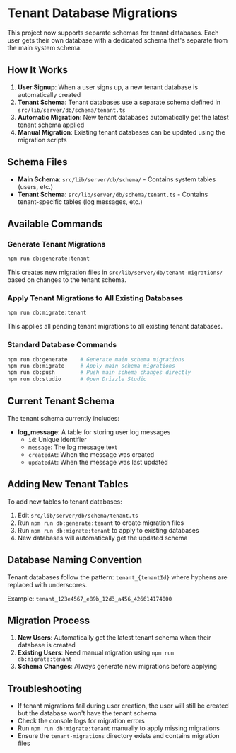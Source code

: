 # Tenant Database Migrations

This project now supports separate schemas for tenant databases. Each user gets their own database with a dedicated schema that's separate from the main system schema.

## How It Works

1. **User Signup**: When a user signs up, a new tenant database is automatically created
2. **Tenant Schema**: Tenant databases use a separate schema defined in `src/lib/server/db/schema/tenant.ts`
3. **Automatic Migration**: New tenant databases automatically get the latest tenant schema applied
4. **Manual Migration**: Existing tenant databases can be updated using the migration scripts

## Schema Files

- **Main Schema**: `src/lib/server/db/schema/` - Contains system tables (users, etc.)
- **Tenant Schema**: `src/lib/server/db/schema/tenant.ts` - Contains tenant-specific tables (log messages, etc.)

## Available Commands

### Generate Tenant Migrations
```bash
npm run db:generate:tenant
```
This creates new migration files in `src/lib/server/db/tenant-migrations/` based on changes to the tenant schema.

### Apply Tenant Migrations to All Existing Databases
```bash
npm run db:migrate:tenant
```
This applies all pending tenant migrations to all existing tenant databases.



### Standard Database Commands
```bash
npm run db:generate    # Generate main schema migrations
npm run db:migrate     # Apply main schema migrations
npm run db:push        # Push main schema changes directly
npm run db:studio      # Open Drizzle Studio
```

## Current Tenant Schema

The tenant schema currently includes:

- **log_message**: A table for storing user log messages
  - `id`: Unique identifier
  - `message`: The log message text
  - `createdAt`: When the message was created
  - `updatedAt`: When the message was last updated

## Adding New Tenant Tables

To add new tables to tenant databases:

1. Edit `src/lib/server/db/schema/tenant.ts`
2. Run `npm run db:generate:tenant` to create migration files
3. Run `npm run db:migrate:tenant` to apply to existing databases
4. New databases will automatically get the updated schema

## Database Naming Convention

Tenant databases follow the pattern: `tenant_{tenantId}` where hyphens are replaced with underscores.

Example: `tenant_123e4567_e89b_12d3_a456_426614174000`

## Migration Process

1. **New Users**: Automatically get the latest tenant schema when their database is created
2. **Existing Users**: Need manual migration using `npm run db:migrate:tenant`
3. **Schema Changes**: Always generate new migrations before applying

## Troubleshooting

- If tenant migrations fail during user creation, the user will still be created but the database won't have the tenant schema
- Check the console logs for migration errors
- Run `npm run db:migrate:tenant` manually to apply missing migrations
- Ensure the `tenant-migrations` directory exists and contains migration files
